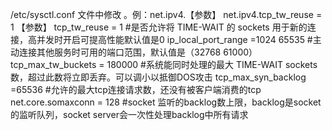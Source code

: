 /etc/sysctl.conf 文件中修改 。例：net.ipv4.【参数】 net.ipv4.tcp_tw_reuse = 1
【参数】
tcp_tw_reuse = 1 #是否允许将 TIME-WAIT 的 sockets 用于新的连接，高并发时开启可提高性能默认值是0
ip_local_port_range =1024 65535 #主动连接其他服务时可用的端口范围，默认值是（32768 61000）
tcp_max_tw_buckets = 180000 #系统能同时处理的最大 TIME-WAIT sockets 数，超过此数将立即丢弃。可以调小以抵御DOS攻击
tcp_max_syn_backlog =65536 #允许的最大tcp连接请求数，还没有被客户端消费的tcp
net.core.somaxconn = 128 #socket 监听的backlog数上限，backlog是socket的监听队列，socket server会一次性处理backlog中所有请求